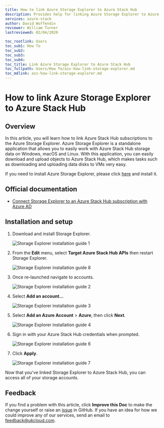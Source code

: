 ```yaml
---
title: How to link Azure Storage Explorer to Azure Stack Hub
description: Provides help for linking Azure Storage Explorer to Azure Stack Hub
services: azure-stack
author: David Woffendin
reviewer: William Turner
lastreviewed: 02/04/2020

toc_rootlink: Users
toc_sub1: How To
toc_sub2:
toc_sub3:
toc_sub4:
toc_title: Link Azure Storage Explorer to Azure Stack Hub
toc_fullpath: Users/How To/azs-how-link-storage-explorer.md
toc_mdlink: azs-how-link-storage-explorer.md
---
```


# How to link Azure Storage Explorer to Azure Stack Hub

## Overview

In this article, you will learn how to link Azure Stack Hub subscriptions to the Azure Storage Explorer. Azure Storage Explorer is a standalone application that allows you to easily work with Azure Stack Hub storage data on Windows, macOS and Linux. With this application, you can easily download and upload objects to Azure Stack Hub, which makes tasks such as downloading and uploading data disks to VMs very easy.

If you need to install Azure Storage Explorer, please click [here](https://azure.microsoft.com/en-us/features/storage-explorer/) and install it.

## Official documentation

- [Connect Storage Explorer to an Azure Stack Hub subscription with Azure AD](https://docs.microsoft.com/en-us/azure-stack/user/azure-stack-storage-connect-se?view=azs-2002#connect-to-an-azure-stack-hub-subscription-with-azure-ad)

## Installation and setup

1. Download and install Storage Explorer.

    ![Storage Explorer installation guide 1](images/azs-browser-storage-tool-download.png)

2. From the **Edit** menu, select **Target Azure Stack Hub APIs** then restart Storage Explorer.

    ![Storage Explorer installation guide 8](images/azs-installation-storage-tool-7.png)

3. Once re-launched navigate to accounts.

    ![Storage Explorer installation guide 2](images/azs-installation-storage-tool-1.png)

4. Select **Add an account...**

    ![Storage Explorer installation guide 3](images/azs-installation-storage-tool-2.png)

5. Select **Add an Azure Account** \> **Azure**, then click **Next**.

    ![Storage Explorer installation guide 4](images/azs-installation-storage-tool-3.png)

6. Sign in with your Azure Stack Hub credentials when prompted.

    ![Storage Explorer installation guide 6](images/azs-installation-storage-tool-5.png)

7. Click **Apply**.

    ![Storage Explorer installation guide 7](images/azs-installation-storage-tool-6.png)

Now that you've linked Storage Explorer to Azure Stack Hub, you can access all of your storage accounts.

## Feedback

 If you find a problem with this article, click **Improve this Doc** to make the change yourself or raise an [issue](https://github.com/UKCloud/documentation/issues) in GitHub. If you have an idea for how we could improve any of our services, send an email to <feedback@ukcloud.com>.
